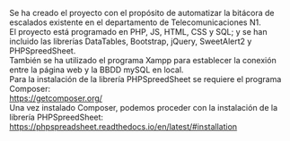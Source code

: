 Se ha creado el proyecto con el propósito de automatizar la bitácora de escalados existente en el departamento de Telecomunicaciones N1. </br>
El proyecto está programado en PHP, JS, HTML, CSS y SQL; y se han incluido las librerías DataTables, Bootstrap, jQuery, SweetAlert2 y PHPSpreedSheet. </br>
También se ha utilizado el programa Xampp para establecer la conexión entre la página web y la BBDD mySQL en local. </br>
Para la instalación de la librería PHPSpreedSheet se requiere el programa Composer: </br>
https://getcomposer.org/ </br>
Una vez instalado Composer, podemos proceder con la instalación de la librería PHPSpreedSheet: </br>
https://phpspreadsheet.readthedocs.io/en/latest/#installation 
